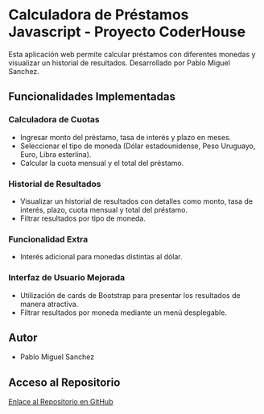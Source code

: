 # Calculadora de Préstamos Javascript - Proyecto CoderHouse

Esta aplicación web permite calcular préstamos con diferentes monedas y visualizar un historial de resultados. Desarrollado por Pablo Miguel Sanchez.

## Funcionalidades Implementadas

### Calculadora de Cuotas

- Ingresar monto del préstamo, tasa de interés y plazo en meses.
- Seleccionar el tipo de moneda (Dólar estadounidense, Peso Uruguayo, Euro, Libra esterlina).
- Calcular la cuota mensual y el total del préstamo.

### Historial de Resultados

- Visualizar un historial de resultados con detalles como monto, tasa de interés, plazo, cuota mensual y total del préstamo.
- Filtrar resultados por tipo de moneda.

### Funcionalidad Extra

- Interés adicional para monedas distintas al dólar.

### Interfaz de Usuario Mejorada

- Utilización de cards de Bootstrap para presentar los resultados de manera atractiva.
- Filtrar resultados por moneda mediante un menú desplegable.

## Autor

- Pablo Miguel Sanchez

## Acceso al Repositorio

[Enlace al Repositorio en GitHub](https://github.com/sanchezmiguel/CoderJavaScriptB)
